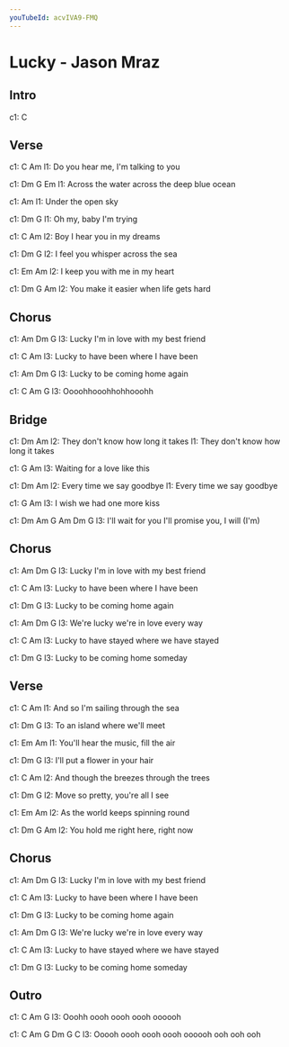 ```yaml
---
youTubeId: acvIVA9-FMQ
---
```


# Lucky - Jason Mraz

## Intro
c1: C

## Verse

c1: C                     Am
l1: Do you hear me, I'm talking to you

c1:             Dm               G        Em
l1: Across the water across the deep blue ocean

c1:           Am
l1: Under the open sky

c1:   Dm             G
l1: Oh my, baby I'm trying

c1:       C              Am
l2: Boy I hear you in my dreams

c1:             Dm                G
l2: I feel you whisper across the sea

c1:            Em            Am
l2: I keep you with me in my heart

c1:               Dm        G                  Am
l2: You make it easier when life gets hard

## Chorus

c1: Am        Dm                   G
l3: Lucky I'm in love with my best friend

c1:                 C               Am
l3: Lucky to have been where I have been

c1: Am        Dm                   G
l3: Lucky to be coming home again

c1: C         Am              G
l3: Oooohhooohhohhooohh

## Bridge

c1: Dm                    Am
l2: They don't know how   long it  takes
l1:            They don't know how long  it takes

c1: G             Am
l3: Waiting for a love like this

c1: Dm               Am
l2: Every time  we   say goodbye
l1:       Every time we  say goodbye

c1: G             Am
l3: I wish we had one more kiss

c1: Dm            Am                    G Am Dm            G
l3: I'll wait for you I'll promise you, I will            (I'm)

## Chorus

c1: Am        Dm                   G
l3: Lucky I'm in love with my best friend

c1:                 C               Am
l3: Lucky to have been where I have been

c1:             Dm                   G
l3: Lucky to be coming home again

c1:       Am              Dm               G
l3: We're lucky we're in love every way

c1:               C                    Am
l3: Lucky to have stayed where we have stayed

c1:             Dm          G
l3: Lucky to be coming home someday

## Verse

c1:            C               Am
l1: And so I'm sailing through the sea

c1:       Dm                 G
l3: To an island where we'll meet

c1:                 Em              Am
l1: You'll hear the music, fill the air

c1:            Dm     G
l3: I'll put a flower in your hair

c1:                C                   Am
l2: And though the breezes through the trees

c1:         Dm                   G
l2: Move so pretty, you're all I see

c1:        Em                   Am
l2: As the world keeps spinning round

c1:     Dm              G               Am
l2: You hold me right here, right now

## Chorus

c1: Am        Dm                   G
l3: Lucky I'm in love with my best friend

c1:                 C               Am
l3: Lucky to have been where I have been

c1:             Dm                   G
l3: Lucky to be coming home again

c1:       Am              Dm               G
l3: We're lucky we're in love every way

c1:               C                    Am
l3: Lucky to have stayed where we have stayed

c1:             Dm          G
l3: Lucky to be coming home someday

## Outro

c1: C          Am        G
l3: Ooohh oooh oooh oooh oooooh

c1: C          Am        G      Dm  G   C
l3: Ooooh oooh oooh oooh oooooh ooh ooh ooh
